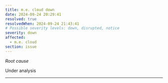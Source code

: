 ```yaml
---
title: m.e. cloud down
date: 2024-09-24 20:29:41
resolved: true
resolvedWhen: 2024-09-24 21:43:41
# Possible severity levels: down, disrupted, notice
severity: down
affected:
  - m.e. cloud
section: issue
---
```


*Root cause*

Under analysis

---


